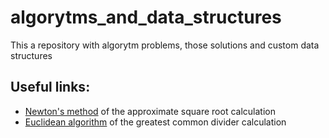 # algorytms_and_data_structures
This a repository with algorytm problems, those solutions and custom data structures

## Useful links:
* [Newton's method](https://en.wikipedia.org/wiki/Newton%27s_method) of the approximate square root calculation
* [Euclidean algorithm](https://en.wikipedia.org/wiki/Euclidean_algorithm) of the greatest common divider calculation